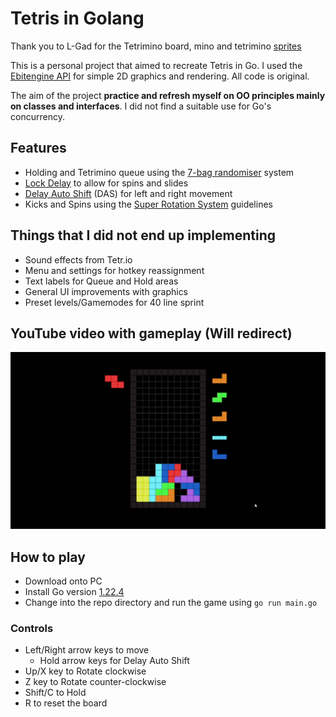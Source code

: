 # Tetris in Golang

Thank you to L-Gad for the Tetrimino board, mino and tetrimino [sprites](https://l-gad.itch.io/tetriminos-asset-pack)

This is a personal project that aimed to recreate Tetris in Go. I used the [Ebitengine API](https://ebitengine.org/) for simple 2D graphics and rendering. All code is original.

The aim of the project **practice and refresh myself on OO principles mainly on classes and interfaces**. I did not find a suitable use for Go's concurrency.

## Features
- Holding and Tetrimino queue using the [7-bag randomiser](https://harddrop.com/wiki/Random_Generator) system
- [Lock Delay](https://harddrop.com/wiki/Lock_delay) to allow for spins and slides
- [Delay Auto Shift](https://tetris.fandom.com/wiki/DAS) (DAS) for left and right movement
- Kicks and Spins using the [Super Rotation System](https://harddrop.com/wiki/SRS) guidelines

## Things that I did not end up implementing
- Sound effects from Tetr.io
- Menu and settings for hotkey reassignment
- Text labels for Queue and Hold areas
- General UI improvements with graphics
- Preset levels/Gamemodes for 40 line sprint

## YouTube video with gameplay (Will redirect)
[![Gameplay](https://raw.githubusercontent.com/Three6ty1/tetrigo/main/thumbnail.png)](https://youtu.be/7seR2LTL0XE)

## How to play
- Download onto PC
- Install Go version [1.22.4](https://go.dev/doc/devel/release#go1.22.0)
- Change into the repo directory and run the game using ```go run main.go```

### Controls
- Left/Right arrow keys to move
  - Hold arrow keys for Delay Auto Shift
- Up/X key to Rotate clockwise
- Z key to Rotate counter-clockwise
- Shift/C to Hold
- R to reset the board

